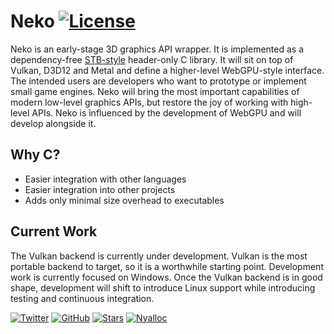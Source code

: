 # Neko [![License](https://img.shields.io/github/license/nyalloc/neko)](https://github.com/nyalloc/neko/blob/main/LICENSE)

Neko is an early-stage 3D graphics API wrapper. It is implemented as a dependency-free [STB-style](https://github.com/nothings/stb/blob/master/docs/stb_howto.txt) header-only C library. It will sit on top of Vulkan, D3D12 and Metal and define a higher-level WebGPU-style interface. The intended users are developers who want to prototype or implement small game engines. Neko will bring the most important capabilities of modern low-level graphics APIs, but restore the joy of working with high-level APIs. Neko is influenced by the development of WebGPU and will develop alongside it.

## Why C?
* Easier integration with other languages
* Easier integration into other projects
* Adds only minimal size overhead to executables

## Current Work

The Vulkan backend is currently under development. Vulkan is the most portable backend to target, so it is a worthwhile starting point. Development work is currently focused on Windows. Once the Vulkan backend is in good shape, development will shift to introduce Linux support while introducing testing and continuous integration.

[![Twitter](https://img.shields.io/twitter/follow/nyalloc?label=follow)](https://twitter.com/intent/user?screen_name=nyalloc)
[![GitHub](https://img.shields.io/github/followers/nyalloc?label=follow&style=social)](https://twitter.com/intent/user?screen_name=nyalloc)
[![Stars](https://img.shields.io/github/stars/nyalloc/neko?style=social)](https://img.shields.io/github/stars/nyalloc/neko?style=social)
[![Nyalloc](https://img.shields.io/badge/nyalloc-blog-ff69b4?style=flat)](https://nyalloc.io)
